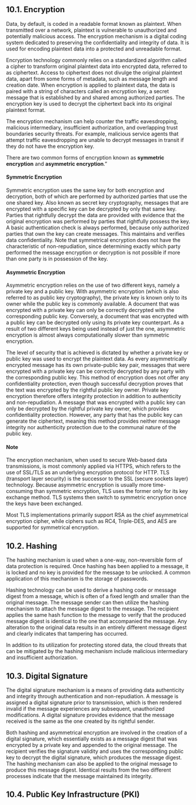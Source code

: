 ## 10.1. Encryption

Data, by default, is coded in a readable format known as plaintext. When transmitted over a network, plaintext is vulnerable to unauthorized and potentially malicious access. The encryption mechanism is a digital coding system dedicated to preserving the confidentiality and integrity of data. It is used for encoding plaintext data into a protected and unreadable format.

Encryption technology commonly relies on a standardized algorithm called a cipher to transform original plaintext data into encrypted data, referred to as ciphertext. Access to ciphertext does not divulge the original plaintext data, apart from some forms of metadata, such as message length and creation date. When encryption is applied to plaintext data, the data is paired with a string of characters called an encryption key, a secret message that is established by and shared among authorized parties. The encryption key is used to decrypt the ciphertext back into its original plaintext format.

The encryption mechanism can help counter the traffic eavesdropping, malicious intermediary, insufficient authorization, and overlapping trust boundaries security threats. For example, malicious service agents that attempt traffic eavesdropping are unable to decrypt messages in transit if they do not have the encryption key.

There are two common forms of encryption known as __symmetric encryption__ and __asymmetric encryption__.”

#### Symmetric Encryption

Symmetric encryption uses the same key for both encryption and decryption, both of which are performed by authorized parties that use the one shared key. Also known as secret key cryptography, messages that are encrypted with a specific key can be decrypted by only that same key. Parties that rightfully decrypt the data are provided with evidence that the original encryption was performed by parties that rightfully possess the key. A basic authentication check is always performed, because only authorized parties that own the key can create messages. This maintains and verifies data confidentiality.
Note that symmetrical encryption does not have the characteristic of non-repudiation, since determining exactly which party performed the message encryption or decryption is not possible if more than one party is in possession of the key.

#### Asymmetric Encryption

Asymmetric encryption relies on the use of two different keys, namely a private key and a public key. With asymmetric encryption (which is also referred to as public key cryptography), the private key is known only to its owner while the public key is commonly available. A document that was encrypted with a private key can only be correctly decrypted with the corresponding public key. Conversely, a document that was encrypted with a public key can be decrypted only using its private key counterpart. As a result of two different keys being used instead of just the one, asymmetric encryption is almost always computationally slower than symmetric encryption.

The level of security that is achieved is dictated by whether a private key or public key was used to encrypt the plaintext data. As every asymmetrically encrypted message has its own private-public key pair, messages that were encrypted with a private key can be correctly decrypted by any party with the corresponding public key. This method of encryption does not offer any confidentiality protection, even though successful decryption proves that the text was encrypted by the rightful public key owner. Private key encryption therefore offers integrity protection in addition to authenticity and non-repudiation. A message that was encrypted with a public key can only be decrypted by the rightful private key owner, which provides confidentiality protection. However, any party that has the public key can generate the ciphertext, meaning this method provides neither message integrity nor authenticity protection due to the communal nature of the public key.

#### Note

The encryption mechanism, when used to secure Web-based data transmissions, is most commonly applied via HTTPS, which refers to the use of SSL/TLS as an underlying encryption protocol for HTTP. TLS (transport layer security) is the successor to the SSL (secure sockets layer) technology. Because asymmetric encryption is usually more time-consuming than symmetric encryption, TLS uses the former only for its key exchange method. TLS systems then switch to symmetric encryption once the keys have been exchanged.

Most TLS implementations primarily support RSA as the chief asymmetrical encryption cipher, while ciphers such as RC4, Triple-DES, and AES are supported for symmetrical encryption.

## 10.2. Hashing

The hashing mechanism is used when a one-way, non-reversible form of data protection is required. Once hashing has been applied to a message, it is locked and no key is provided for the message to be unlocked. A common application of this mechanism is the storage of passwords.

Hashing technology can be used to derive a hashing code or message digest from a message, which is often of a fixed length and smaller than the original message. The message sender can then utilize the hashing mechanism to attach the message digest to the message. The recipient applies the same hash function to the message to verify that the produced message digest is identical to the one that accompanied the message. Any alteration to the original data results in an entirely different message digest and clearly indicates that tampering has occurred.

In addition to its utilization for protecting stored data, the cloud threats that can be mitigated by the hashing mechanism include malicious intermediary and insufficient authorization. 

## 10.3. Digital Signature

The digital signature mechanism is a means of providing data authenticity and integrity through authentication and non-repudiation. A message is assigned a digital signature prior to transmission, which is then rendered invalid if the message experiences any subsequent, unauthorized modifications. A digital signature provides evidence that the message received is the same as the one created by its rightful sender.

Both hashing and asymmetrical encryption are involved in the creation of a digital signature, which essentially exists as a message digest that was encrypted by a private key and appended to the original message. The recipient verifies the signature validity and uses the corresponding public key to decrypt the digital signature, which produces the message digest. The hashing mechanism can also be applied to the original message to produce this message digest. Identical results from the two different processes indicate that the message maintained its integrity.

## 10.4. Public Key Infrastructure (PKI)



